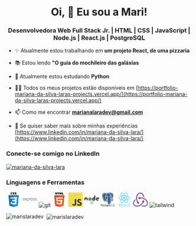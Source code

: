 <h1 align="center">Oi, 👋 Eu sou a Mari!</h1>
<h3 align="center">Desenvolvedora Web Full Stack Jr. | HTML | CSS | JavaScript | Node.js | React.js | PostgreSQL</h3>

- ✨ Atualmente estou trabalhando em **um projeto React, de uma pizzaria**
  
- 📚 Estou lendo **"O guia do mochileiro das galáxias**

- 🌱 Atualmente estou estudando **Python**

- 👩‍💻 Todos os meus projetos estão disponíveis em [https://portfolio-mariana-da-silva-laras-projects.vercel.app/](https://portfolio-mariana-da-silva-laras-projects.vercel.app/)

- 📫 Como me encontrar **marianalaradev@gmail.com**

- 📄 Se quiser saber mais sobre minhas experiências [https://www.linkedin.com/in/mariana-da-silva-lara/](https://www.linkedin.com/in/mariana-da-silva-lara/)

<h3 align="left">Conecte-se comigo no LinkedIn</h3>
<p align="left">
<a href="https://linkedin.com/in/mariana-da-silva-lara" target="blank"><img align="center" src="https://raw.githubusercontent.com/rahuldkjain/github-profile-readme-generator/master/src/images/icons/Social/linked-in-alt.svg" alt="mariana-da-silva-lara" height="30" width="40" /></a>
</p>

<h3 align="left">Linguagens e Ferramentas</h3>
<p align="left"> 
<!--   <a href="https://www.w3schools.com/css/" target="_blank" rel="noreferrer">  -->
    <img src="https://raw.githubusercontent.com/devicons/devicon/master/icons/css3/css3-original-wordmark.svg" alt="css3" width="40" height="40"/> 
<!--   </a> -->
<!--   <a href="https://expressjs.com" target="_blank" rel="noreferrer"> -->
    <img src="https://raw.githubusercontent.com/devicons/devicon/master/icons/express/express-original-wordmark.svg" alt="express" width="40" height="40"/>
<!--   </a> -->
<!--   <a href="https://git-scm.com/" target="_blank" rel="noreferrer"> -->
    <img src="https://www.vectorlogo.zone/logos/git-scm/git-scm-icon.svg" alt="git" width="40" height="40"/>
<!--   </a>  -->
<!--   <a href="https://www.w3.org/html/" target="_blank" rel="noreferrer"> -->
    <img src="https://raw.githubusercontent.com/devicons/devicon/master/icons/html5/html5-original-wordmark.svg" alt="html5" width="40" height="40"/> 
<!--   </a>  -->
<!--   <a href="https://developer.mozilla.org/en-US/docs/Web/JavaScript" target="_blank" rel="noreferrer"> -->
    <img src="https://raw.githubusercontent.com/devicons/devicon/master/icons/javascript/javascript-original.svg" alt="javascript" width="40" height="40"/> 
<!--   </a>  -->
<!--   <a href="https://nodejs.org" target="_blank" rel="noreferrer"> -->
    <img src="https://raw.githubusercontent.com/devicons/devicon/master/icons/nodejs/nodejs-original-wordmark.svg" alt="nodejs" width="40" height="40"/> 
<!--   </a>  -->
<!--   <a href="https://www.postgresql.org" target="_blank" rel="noreferrer"> -->
    <img src="https://raw.githubusercontent.com/devicons/devicon/master/icons/postgresql/postgresql-original-wordmark.svg" alt="postgresql" width="40" height="40"/> 
<!--   </a>  -->
<!--   <a href="https://reactjs.org/" target="_blank" rel="noreferrer">  -->
    <img src="https://raw.githubusercontent.com/devicons/devicon/master/icons/react/react-original-wordmark.svg" alt="react" width="40" height="40"/>
<!--   </a> -->
<!--   <a href="https://redux.js.org" target="_blank" rel="noreferrer"> -->
    <img src="https://raw.githubusercontent.com/devicons/devicon/master/icons/redux/redux-original.svg" alt="redux" width="40" height="40"/> 
<!--   </a>  -->
<!--   <a href="https://tailwindcss.com/" target="_blank" rel="noreferrer"> -->
    <img src="https://www.vectorlogo.zone/logos/tailwindcss/tailwindcss-icon.svg" alt="tailwind" width="40" height="40"/> 
<!--   </a> -->
</p>

<p>
  <img align="left" src="https://github-readme-stats.vercel.app/api/top-langs?username=marislaradev&theme=dark&show_icons=true&locale=en&layout=compact" alt="marislaradev" />
</p>

<p>&nbsp;
  <img align="center" src="https://github-readme-stats.vercel.app/api?username=marislaradev&theme=dark&show_icons=true&locale=en" alt="marislaradev" />
</p>

